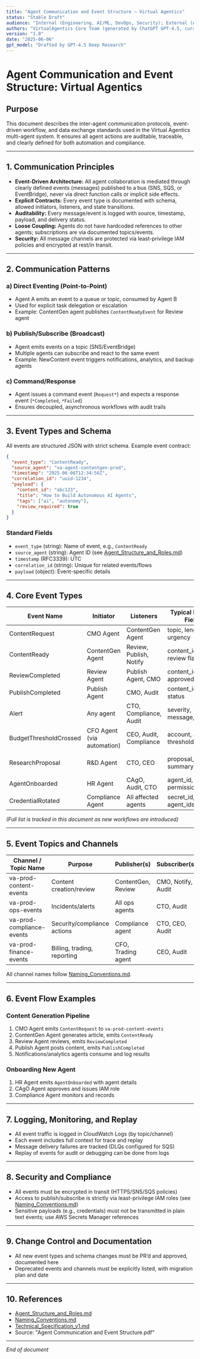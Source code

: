 ```yaml
---
title: "Agent Communication and Event Structure – Virtual Agentics"
status: "Stable Draft"
audience: "Internal (Engineering, AI/ML, DevOps, Security); External (Auditors, Stakeholders)"
authors: "VirtualAgentics Core Team (generated by ChatGPT GPT-4.5, curated by Ben)"
version: "1.0"
date: "2025-06-06"
gpt_model: "Drafted by GPT-4.5 Deep Research"
---
```


# Agent Communication and Event Structure: Virtual Agentics

## Purpose

This document describes the inter-agent communication protocols, event-driven workflow, and data exchange standards used in the Virtual Agentics multi-agent system. It ensures all agent actions are auditable, traceable, and clearly defined for both automation and compliance.

---

## 1. Communication Principles

- **Event-Driven Architecture:** All agent collaboration is mediated through clearly defined events (messages) published to a bus (SNS, SQS, or EventBridge), never via direct function calls or implicit side effects.
- **Explicit Contracts:** Every event type is documented with schema, allowed initiators, listeners, and state transitions.
- **Auditability:** Every message/event is logged with source, timestamp, payload, and delivery status.
- **Loose Coupling:** Agents do not have hardcoded references to other agents; subscriptions are via documented topics/events.
- **Security:** All message channels are protected via least-privilege IAM policies and encrypted at rest/in transit.

---

## 2. Communication Patterns

### a) Direct Eventing (Point-to-Point)

- Agent A emits an event to a queue or topic, consumed by Agent B
- Used for explicit task delegation or escalation
- Example: ContentGen agent publishes `ContentReadyEvent` for Review agent

### b) Publish/Subscribe (Broadcast)

- Agent emits events on a topic (SNS/EventBridge)
- Multiple agents can subscribe and react to the same event
- Example: NewContent event triggers notifications, analytics, and backup agents

### c) Command/Response

- Agent issues a command event (`Request*`) and expects a response event (`*Completed`, `*Failed`)
- Ensures decoupled, asynchronous workflows with audit trails

---

## 3. Event Types and Schema

All events are structured JSON with strict schema. Example event contract:

```json
{
  "event_type": "ContentReady",
  "source_agent": "va-agent-contentgen-prod",
  "timestamp": "2025-06-06T12:34:56Z",
  "correlation_id": "uuid-1234",
  "payload": {
    "content_id": "abc123",
    "title": "How to Build Autonomous AI Agents",
    "tags": ["ai", "autonomy"],
    "review_required": true
  }
}
```

### Standard Fields

- `event_type` (string): Name of event, e.g., `ContentReady`
- `source_agent` (string): Agent ID (see [Agent_Structure_and_Roles.md](Agent_Structure_and_Roles.md))
- `timestamp` (RFC3339): UTC
- `correlation_id` (string): Unique for related events/flows
- `payload` (object): Event-specific details

---

## 4. Core Event Types

| Event Name            | Initiator                  | Listeners                 | Typical Payload Fields            | Purpose/Trigger            |
|-----------------------|----------------------------|---------------------------|-----------------------------------|----------------------------|
| ContentRequest        | CMO Agent                  | ContentGen Agent          | topic, length, urgency            | Request article generation  |
| ContentReady          | ContentGen Agent           | Review, Publish, Notify   | content_id, title, review flag    | Content ready for review    |
| ReviewCompleted       | Review Agent               | Publish Agent, CMO        | content_id, approved/rejected     | Review done, ready to post  |
| PublishCompleted      | Publish Agent              | CMO, Audit                | content_id, url, status           | Content published           |
| Alert                | Any agent                  | CTO, Compliance, Audit    | severity, message, context        | Notify on issue/anomaly     |
| BudgetThresholdCrossed| CFO Agent (via automation) | CEO, Audit, Compliance    | account, amount, threshold        | Cost anomaly/limit crossed  |
| ResearchProposal      | R&D Agent                  | CTO, CEO                  | proposal_id, summary, topic       | New tech/strategy proposed  |
| AgentOnboarded        | HR Agent                   | CAgO, Audit, CTO          | agent_id, role, permissions       | New agent created           |
| CredentialRotated     | Compliance Agent           | All affected agents       | secret_id, agent_ids              | Notify of new secrets       |

*(Full list is tracked in this document as new workflows are introduced)*

---

## 5. Event Topics and Channels

| Channel / Topic Name           | Purpose                      | Publisher(s)           | Subscriber(s)        |
|-------------------------------|------------------------------|------------------------|----------------------|
| va-prod-content-events         | Content creation/review      | ContentGen, Review     | CMO, Notify, Audit   |
| va-prod-ops-events             | Incidents/alerts             | All ops agents         | CTO, Audit           |
| va-prod-compliance-events      | Security/compliance actions  | Compliance agent       | CTO, CEO, Audit      |
| va-prod-finance-events         | Billing, trading, reporting  | CFO, Trading agent     | CEO, Audit           |

All channel names follow [Naming_Conventions.md](Naming_Conventions.md).

---

## 6. Event Flow Examples

### Content Generation Pipeline

1. CMO Agent emits `ContentRequest` to `va-prod-content-events`
2. ContentGen Agent generates article, emits `ContentReady`
3. Review Agent reviews, emits `ReviewCompleted`
4. Publish Agent posts content, emits `PublishCompleted`
5. Notifications/analytics agents consume and log results

### Onboarding New Agent

1. HR Agent emits `AgentOnboarded` with agent details
2. CAgO Agent approves and issues IAM role
3. Compliance Agent monitors and records

---

## 7. Logging, Monitoring, and Replay

- All event traffic is logged in CloudWatch Logs (by topic/channel)
- Each event includes full context for trace and replay
- Message delivery failures are tracked (DLQs configured for SQS)
- Replay of events for audit or debugging can be done from logs

---

## 8. Security and Compliance

- All events must be encrypted in transit (HTTPS/SNS/SQS policies)
- Access to publish/subscribe is strictly via least-privilege IAM roles (see [Naming_Conventions.md](Naming_Conventions.md))
- Sensitive payloads (e.g., credentials) must not be transmitted in plain text events; use AWS Secrets Manager references

---

## 9. Change Control and Documentation

- All new event types and schema changes must be PR’d and approved, documented here
- Deprecated events and channels must be explicitly listed, with migration plan and date

---

## 10. References

- [Agent_Structure_and_Roles.md](Agent_Structure_and_Roles.md)
- [Naming_Conventions.md](Naming_Conventions.md)
- [Technical_Specification_v1.md](Technical_Specification_v1.md)
- Source: "Agent Communication and Event Structure.pdf"

---

*End of document*

